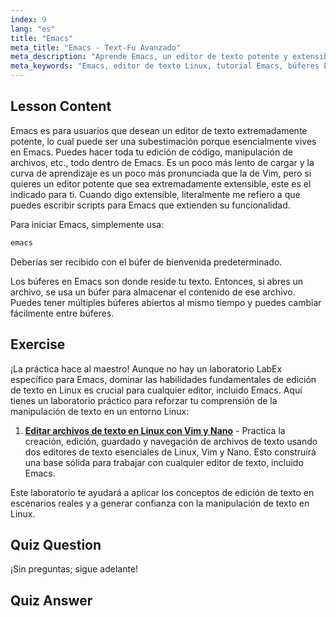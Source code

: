 ```yaml
---
index: 9
lang: "es"
title: "Emacs"
meta_title: "Emacs - Text-Fu Avanzado"
meta_description: "Aprende Emacs, un editor de texto potente y extensible para Linux. Comprende los búferes de Emacs y su uso básico. ¡Comienza tu viaje con Emacs hoy mismo!"
meta_keywords: "Emacs, editor de texto Linux, tutorial Emacs, búferes Emacs, comandos Linux, principiante, guía"
---
```


## Lesson Content

Emacs es para usuarios que desean un editor de texto extremadamente potente, lo cual puede ser una subestimación porque esencialmente vives en Emacs. Puedes hacer toda tu edición de código, manipulación de archivos, etc., todo dentro de Emacs. Es un poco más lento de cargar y la curva de aprendizaje es un poco más pronunciada que la de Vim, pero si quieres un editor potente que sea extremadamente extensible, este es el indicado para ti. Cuando digo extensible, literalmente me refiero a que puedes escribir scripts para Emacs que extienden su funcionalidad.

Para iniciar Emacs, simplemente usa:

```bash
emacs
```

Deberías ser recibido con el búfer de bienvenida predeterminado.

Los búferes en Emacs son donde reside tu texto. Entonces, si abres un archivo, se usa un búfer para almacenar el contenido de ese archivo. Puedes tener múltiples búferes abiertos al mismo tiempo y puedes cambiar fácilmente entre búferes.

## Exercise

¡La práctica hace al maestro! Aunque no hay un laboratorio LabEx específico para Emacs, dominar las habilidades fundamentales de edición de texto en Linux es crucial para cualquier editor, incluido Emacs. Aquí tienes un laboratorio práctico para reforzar tu comprensión de la manipulación de texto en un entorno Linux:

1. **[Editar archivos de texto en Linux con Vim y Nano](https://labex.io/es/labs/comptia-edit-text-files-in-linux-with-vim-and-nano-591076)** - Practica la creación, edición, guardado y navegación de archivos de texto usando dos editores de texto esenciales de Linux, Vim y Nano. Esto construirá una base sólida para trabajar con cualquier editor de texto, incluido Emacs.

Este laboratorio te ayudará a aplicar los conceptos de edición de texto en escenarios reales y a generar confianza con la manipulación de texto en Linux.

## Quiz Question

¡Sin preguntas; sigue adelante!

## Quiz Answer
